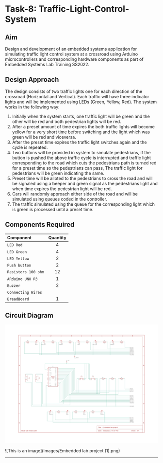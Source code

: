# Task-8: Traffic-Light-Control-System

## Aim

Design and development of an embedded systems application for simulating traffic light control system at a crossroad using Arduino microcontrollers and corresponding hardware components as part of Embedded Systems Lab Training SS2022.


## Design Approach


The  design consists of two traffic lights one for each direction of the crossroad (Horizontal and Vertical). Each traffic will have three indicator lights and will be implemented using LEDs (Green, Yellow, Red). The system works in the following way:

1. Initially when the system starts, one traffic light will be green and the other will be red and both pedestrian lights will be red.
2. After a preset amount of time expires the both traffic lights will become yellow for a very short time before switching and the light which was green will be red      and viceversa.
3. After the preset time expires the traffic light switches again and the cycle is repeated.
4. Two buttons will be provided in system to simulate pedestrians, if the button is pushed the above traffic cycle is interrupted and traffic light corresponding to      the road which cuts the pedestrians path is turned red for a preset time so the pedestrians can pass, The traffic light for pedestrians will be green indicating        the same.
5. Preset time will be alloted to the pedestrians to cross the road and will be signaled using a beeper and green signal as the pedestrians light and when time expires    the pedestrian light will be red. 
6. Cars will randomly approach either side of the road and will be simulated using queues coded in the controller.
7. The traffic simulated using the queue for the corresponding light which is green is processed until a preset time. 


## Components Required


| Component                     | Quantity      |
| :-----------------------------|   :---:       |
| `LED Red`                     | 4             |
| `LED Green`                   | 4             |
| `LED Yellow`                  | 2             |
| `Push button`                 | 2             |
| `Resistors 100 ohm`           | 12            |
| `ARduino UNO R3`              | 1             |
| `Buzzer`                      | 2             |
| `Connecting Wires`            |               |
| `BreadBoard`                  | 1             |

## Circuit Diagram

![This is an image](Images/Circuit_Diagram.jpg)

![This is an image](Images/Embedded lab project  (1).png)

---



 




